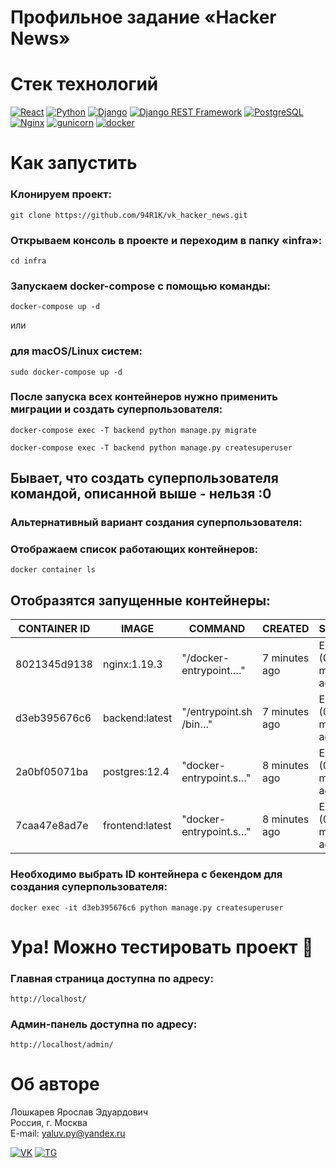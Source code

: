 # Профильное задание «Hacker News»

# Стек технологий
[![React](https://shields.io/badge/react-464646?logo=react&style=flat-square)](https://react.dev/)
[![Python](https://img.shields.io/badge/-Python-464646?style=flat-square&logo=Python)](https://www.python.org/)
[![Django](https://img.shields.io/badge/-Django-464646?style=flat-square&logo=Django)](https://www.djangoproject.com/)
[![Django REST Framework](https://img.shields.io/badge/-Django%20REST%20Framework-464646?style=flat-square&logo=Django%20REST%20Framework)](https://www.django-rest-framework.org/)
[![PostgreSQL](https://img.shields.io/badge/-PostgreSQL-464646?style=flat-square&logo=PostgreSQL)](https://www.postgresql.org/)
[![Nginx](https://img.shields.io/badge/-NGINX-464646?style=flat-square&logo=NGINX)](https://nginx.org/ru/)
[![gunicorn](https://img.shields.io/badge/-gunicorn-464646?style=flat-square&logo=gunicorn)](https://gunicorn.org/)
[![docker](https://img.shields.io/badge/-Docker-464646?style=flat-square&logo=docker)](https://www.docker.com/)

# Kак запустить

### Клонируем проект:
```shell
git clone https://github.com/94R1K/vk_hacker_news.git
```

### Открываем консоль в проекте и переходим в папку «infra»:
```shell
cd infra
```

### Запускаем docker-compose с помощью команды:
```shell
docker-compose up -d
```
или
### для macOS/Linux систем:
```shell
sudo docker-compose up -d
```
### После запуска всех контейнеров нужно применить миграции и создать суперпользователя:
```shell
docker-compose exec -T backend python manage.py migrate
```
```shell
docker-compose exec -T backend python manage.py createsuperuser
```
## Бывает, что создать суперпользователя командой, описанной выше - нельзя :0
### Альтернативный вариант создания суперпользователя:

### Отображаем список работающих контейнеров:
```shell
docker container ls
```

## Отобразятся запущенные контейнеры:
| CONTAINER ID  | IMAGE           | COMMAND                | CREATED       | STATUS                   | PORTS   | NAMES      |
|---------------|-----------------|------------------------|---------------|--------------------------|---------|------------|
| 8021345d9138  | nginx:1.19.3    | "/docker-entrypoint.…" | 7 minutes ago | Exited (0) 7 minutes ago |         | nginx_1    |
| d3eb395676c6  | backend:latest  | "/entrypoint.sh /bin…" | 7 minutes ago | Exited (0) 7 minutes ago |         | backend_1  |
| 2a0bf05071ba  | postgres:12.4   | "docker-entrypoint.s…" | 8 minutes ago | Exited (0) 8 minutes ago |         | db_1       |
| 7caa47e8ad7e  | frontend:latest | "docker-entrypoint.s…" | 8 minutes ago | Exited (0) 8 minutes ago |         | frontend_1 |

### Необходимо выбрать ID контейнера с бекендом для создания суперпользователя:
```shell
docker exec -it d3eb395676c6 python manage.py createsuperuser
```
# Ура! Можно тестировать проект 🙌

### Главная страница доступна по адресу:
```link
http://localhost/
```

### Админ-панель доступна по адресу:
```link
http://localhost/admin/
```

# Об авторе
Лошкарев Ярослав Эдуардович \
Россия, г. Москва \
E-mail: yaluv.py@yandex.ru 

[![VK](https://img.shields.io/badge/Вконтакте-%232E87FB.svg?&style=for-the-badge&logo=vk&logoColor=white)](https://vk.com/yalluv)
[![TG](https://img.shields.io/badge/Telegram-2CA5E0?style=for-the-badge&logo=telegram&logoColor=white)](https://t.me/yallluv)
